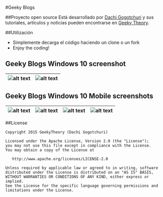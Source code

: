 #Geeky Blogs

##Proyecto open source
Está desarrollado por [Dachi Gogotchuri][1] y sus tutoriales, articulos y noticias pueden encontrarse en [Geeky Theory][2].

##Utilización
* Simplemente decarga el código haciendo un clone o un fork
* Enjoy the coding!

## Geeky Blogs Windows 10 screenshot

| ![alt text](https://geekytheory.com/wp-content/uploads/2015/09/GeekyBlogAppCapture1.png)  |  ![alt text](https://geekytheory.com/wp-content/uploads/2015/09/GeekyBlogAppCapture2.png)
|---|---|


## Geeky Blogs Windows 10 Mobile screenshots

| ![alt text](https://geekytheory.com/wp-content/uploads/2015/09/GeekyBlogAppCapture3.png) | ![alt text](https://geekytheory.com/wp-content/uploads/2015/09/GeekyBlogAppCapture4.png) | ![alt text](https://geekytheory.com/wp-content/uploads/2015/09/GeekyBlogAppCapture5.png) | ![alt text](https://geekytheory.com/wp-content/uploads/2015/09/GeekyBlogAppCapture6.png) 
|---|---|---|---|


##License

    Copyright 2015 GeekyTheory (Dachi Gogotchuri)

    Licensed under the Apache License, Version 2.0 (the "License");
    you may not use this file except in compliance with the License.
    You may obtain a copy of the License at

       http://www.apache.org/licenses/LICENSE-2.0

    Unless required by applicable law or agreed to in writing, software
    distributed under the License is distributed on an "AS IS" BASIS,
    WITHOUT WARRANTIES OR CONDITIONS OF ANY KIND, either express or implied.
    See the License for the specific language governing permissions and
    limitations under the License.
	


[1]: https://github.com/dachibox
[2]: https://geekytheory.com/author/Dachi.Gogotchuri/
